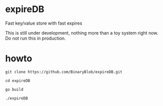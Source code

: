 expireDB
========

Fast key/value store with fast expires

This is still under development, nothing more than a toy system right now. Do not run this in production.

howto
=====

```git clone https://github.com/BinaryBlob/expireDB.git```

```cd expireDB```

```go build```

``` ./expireDB ```

